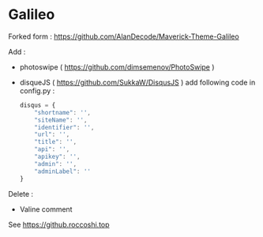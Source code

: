 # Galileo

Forked form : https://github.com/AlanDecode/Maverick-Theme-Galileo

Add : 

- photoswipe ( https://github.com/dimsemenov/PhotoSwipe )
- disqueJS ( https://github.com/SukkaW/DisqusJS )
    add following code in config.py :
    
    ```js
    disqus = {
        "shortname": '',
        "siteName": '',
        "identifier": '',
        "url": '',
        "title": '',
        "api": '',
        "apikey": '',
        "admin": '',
        "adminLabel": ''
    }
    ```

Delete : 

- Valine comment

See https://github.roccoshi.top